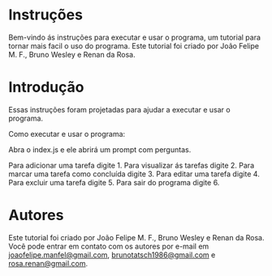 # Instruções #

Bem-vindo ás instruções para executar e usar o programa, um tutorial para tornar mais facil o uso do programa. Este tutorial foi criado por João Felipe M. F., Bruno Wesley e Renan da Rosa.

# Introdução #

Essas instruções foram projetadas para ajudar a executar e usar o programa.

Como executar e usar o programa:

Abra o index.js e ele abrirá um prompt com perguntas.

Para adicionar uma tarefa digite 1. 
Para visualizar ás tarefas digite 2. 
Para marcar uma tarefa como concluída digite 3. 
Para editar uma tarefa digite 4. 
Para excluir uma tarefa digite 5. 
Para sair do programa digite 6.

# Autores #

Este tutorial foi criado por João Felipe M. F., Bruno Wesley e Renan da Rosa. Você pode entrar em contato com os autores por e-mail em joaofelipe.manfel@gmail.com, brunotatsch1986@gmail.com e rosa.renan@gmail.com.
